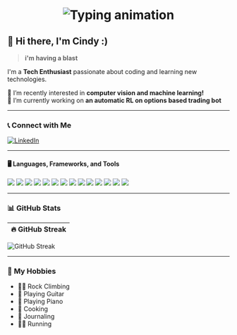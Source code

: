 <h1 align="center">
  <img src="https://readme-typing-svg.herokuapp.com?font=monospace&size=24&duration=3000&pause=1000&color=00FF00&center=true&vCenter=true&width=400&lines=Hello%2C+World!;I'm+%3CCindy+Li%3E" alt="Typing animation">
</h1>

## 👋 Hi there, I'm Cindy :)
> **i'm having a blast** 

I'm a **Tech Enthusiast** passionate about coding and learning new technologies.  

🌱 I’m recently interested in **computer vision and machine learning!**  
🔭 I’m currently working on **an automatic RL on options based trading bot** 

---

### 📞 **Connect with Me**  

[![LinkedIn](https://img.shields.io/badge/-LinkedIn-0077B5?style=flat&logo=linkedin&logoColor=white)](https://www.linkedin.com/in/cindy-li-569a30187/)

---

#### 🖥️ **Languages, Frameworks, and Tools**  

<p align="left">
  <img src="https://img.shields.io/badge/-Java-007396?style=flat&logo=java&logoColor=white">
  <img src="https://img.shields.io/badge/-Python-3776AB?style=flat&logo=python&logoColor=white">
  <img src="https://img.shields.io/badge/-SQL-4479A1?style=flat&logo=postgresql&logoColor=white">
  <img src="https://img.shields.io/badge/-JavaScript-F7DF1E?style=flat&logo=javascript&logoColor=black">
  <img src="https://img.shields.io/badge/-TypeScript-3178C6?style=flat&logo=typescript&logoColor=white">
  <img src="https://img.shields.io/badge/-Julia-9558B2?style=flat&logo=julia&logoColor=white">
  <img src="https://img.shields.io/badge/-OCaml-EC6813?style=flat&logo=ocaml&logoColor=white">
  <img src="https://img.shields.io/badge/-C++-00599C?style=flat&logo=c%2B%2B&logoColor=white">
  <img src="https://img.shields.io/badge/-React-61DAFB?style=flat&logo=react&logoColor=black">
  <img src="https://img.shields.io/badge/-Express-000000?style=flat&logo=express&logoColor=white">
  <img src="https://img.shields.io/badge/-Node.js-339933?style=flat&logo=node.js&logoColor=white">
  <img src="https://img.shields.io/badge/-MongoDB-47A248?style=flat&logo=mongodb&logoColor=white">
  <img src="https://img.shields.io/badge/-Flask-000000?style=flat&logo=flask&logoColor=white">
  <img src="https://img.shields.io/badge/-Jupyter-F37626?style=flat&logo=jupyter&logoColor=white">
</p>

---

### 📊 **GitHub Stats**  

| 🔥 GitHub Streak |
|:--------------:|
![GitHub Streak](https://github-readme-streak-stats.herokuapp.com/?user=cindyzli&theme=radical)  


---

### 🎯 **My Hobbies**  
- 🧗‍♂️ Rock Climbing  
- 🎸 Playing Guitar  
- 🎹 Playing Piano  
- 🍳 Cooking  
- 📖 Journaling  
- 🏃‍♂️ Running


